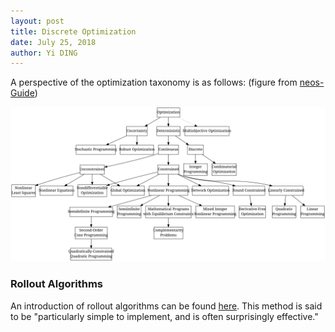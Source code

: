 ```yaml
---
layout: post
title: Discrete Optimization
date: July 25, 2018
author: Yi DING
---
```


A perspective of the optimization taxonomy is as follows: (figure from [neos-Guide](https://neos-guide.org/content/optimization-taxonomy))


<p align = "center">
<img src = "figures/optimization-tree.svg"  alt="Optimization Tree">
</p>

### Rollout Algorithms

An introduction of rollout algorithms can be found [here](http://www.mit.edu/~dimitrib/Rollouts_Survey.pdf). This method is said to be "particularly simple to implement, and is often surprisingly effective."

